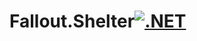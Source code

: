 # Fallout.Shelter[![.NET](https://github.com/yokoosama/Fallout.Shelter/actions/workflows/dotnet.yml/badge.svg?branch=main)](https://github.com/yokoosama/Fallout.Shelter/actions/workflows/dotnet.yml)

